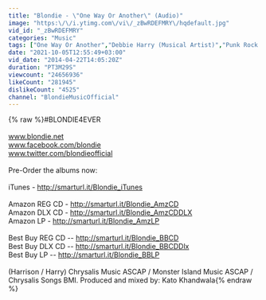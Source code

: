 ```yaml
---
title: "Blondie - \"One Way Or Another\" (Audio)"
image: "https:\/\/i.ytimg.com\/vi\/_zBwRDEFMRY\/hqdefault.jpg"
vid_id: "_zBwRDEFMRY"
categories: "Music"
tags: ["One Way Or Another","Debbie Harry (Musical Artist)","Punk Rock (Musical Genre)"]
date: "2021-10-05T12:55:49+03:00"
vid_date: "2014-04-22T14:05:20Z"
duration: "PT3M29S"
viewcount: "24656936"
likeCount: "281945"
dislikeCount: "4525"
channel: "BlondieMusicOfficial"
---
```

{% raw %}#BLONDIE4EVER<br /><br />www.blondie.net<br />www.facebook.com/blondie<br />www.twitter.com/blondieofficial<br /><br />Pre-Order the albums now: <br /><br />iTunes - <a rel="nofollow" target="blank" href="http://smarturl.it/Blondie_iTunes">http://smarturl.it/Blondie_iTunes</a><br /> <br />Amazon REG CD  - <a rel="nofollow" target="blank" href="http://smarturl.it/Blondie_AmzCD">http://smarturl.it/Blondie_AmzCD</a><br />Amazon DLX CD - <a rel="nofollow" target="blank" href="http://smarturl.it/Blondie_AmzCDDLX">http://smarturl.it/Blondie_AmzCDDLX</a><br />Amazon LP -  <a rel="nofollow" target="blank" href="http://smarturl.it/Blondie_AmzLP">http://smarturl.it/Blondie_AmzLP</a><br /> <br />Best Buy REG CD -- <a rel="nofollow" target="blank" href="http://smarturl.it/Blondie_BBCD">http://smarturl.it/Blondie_BBCD</a><br />Best Buy DLX CD -- <a rel="nofollow" target="blank" href="http://smarturl.it/Blondie_BBCDDlx">http://smarturl.it/Blondie_BBCDDlx</a><br />Best Buy LP -- <a rel="nofollow" target="blank" href="http://smarturl.it/Blondie_BBLP">http://smarturl.it/Blondie_BBLP</a><br /><br />(Harrison / Harry) Chrysalis Music ASCAP /  Monster Island Music ASCAP / Chrysalis Songs BMI. Produced and mixed by: Kato Khandwala{% endraw %}
